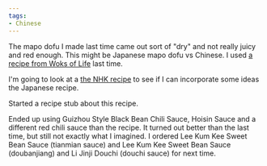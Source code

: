 ```yaml
---
tags:
- Chinese
---
```

The mapo dofu I made last time came out sort of "dry" and not really juicy and red enough. This might be Japanese mapo dofu vs Chinese. I used [a recipe from Woks of Life](https://thewoksoflife.com/ma-po-tofu-real-deal/) last time.

I'm going to look at a [the NHK recipe](https://www.kyounoryouri.jp/recipe/3771_%E3%83%9E%E3%83%BC%E3%83%9C%E3%83%BC%E8%B1%86%E8%85%90.html) to see if I can incorporate some ideas the Japanese recipe.

Started a recipe stub about this recipe.

Ended up using Guizhou Style Black Bean Chili Sauce, Hoisin Sauce and a different red chili sauce than the recipe. It turned out better than the last time, but still not exactly what I imagined. I ordered Lee Kum Kee Sweet Bean Sauce (tianmian sauce) and Lee Kum Kee Sweet Bean Sauce (doubanjiang) and Li Jinji Douchi (douchi sauce) for next time.